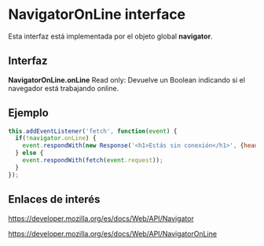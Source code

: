# NavigatorOnLine interface

Esta interfaz está implementada por el objeto global **navigator**.

## Interfaz

**NavigatorOnLine.onLine** Read only: Devuelve un Boolean indicando si el navegador está trabajando online.

## Ejemplo

```javascript
this.addEventListener('fetch', function(event) {
  if(!navigator.onLine) {
    event.respondWith(new Response('<h1>Estás sin conexión</h1>', {headers: { 'Content-Type': 'text/html'}}));
  } else {
    event.respondWith(fetch(event.request));
  }
});
```

## Enlaces de interés

https://developer.mozilla.org/es/docs/Web/API/Navigator

https://developer.mozilla.org/es/docs/Web/API/NavigatorOnLine